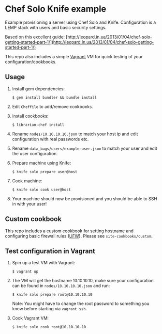 # Chef Solo Knife example

Example provisioning a server using Chef Solo and Knife. Configuration is a LEMP stack with users and basic security settings.

Based on this excellent guide: [http://leopard.in.ua/2013/01/04/chef-solo-getting-started-part-1/](http://leopard.in.ua/2013/01/04/chef-solo-getting-started-part-1/)

This repo also includes a simple [Vagrant](http://www.vagrantup.com/) VM for quick testing of your configuration/cookbooks.

## Usage

1. Install gem dependencies:

	````
	$ gem install bundler && bundle install
	````
2. Edit `Cheffile` to add/remove cookbooks.

3. Install cookbooks:

	````
	$ librarian-chef install
	````

4. Rename `nodes/10.10.10.10.json` to match your host ip and edit configuration with real passwords etc.

5. Rename `data_bags/users/example-user.json` to match your user and edit the user configuration.

6. Prepare machine using Knife:

	````
	$ knife solo prepare user@host
	````

7. Cook machine:

	````
	$ knife solo cook user@host
	````

8. Your machine should now be provisioned and you should be able to SSH in with your user!

## Custom cookbook

This repo includes a custom cookbook for setting hostname and configuring basic firewall rules ([UFW](https://help.ubuntu.com/community/UFW)). Please see `site-cookbooks/custom`.

## Test configuration in Vagrant

1. Spin up a test VM with Vagrant:

	````
	$ vagrant up
	````

2. The VM will get the hostname 10.10.10.10, make sure your configuration can be found in `nodes/10.10.10.10.json` and run:

	````
	$ knife solo prepare root@10.10.10.10
	````

	Note: You might have to change the root password to something you know before starting via `vagrant ssh`.

3. Cook Vagrant VM:

	````
	$ knife solo cook root@10.10.10.10
	````


